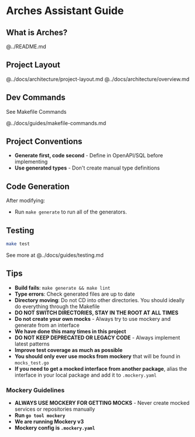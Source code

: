 # Arches Assistant Guide

## What is Arches?

@../README.md

## Project Layout

@../docs/architecture/project-layout.md
@../docs/architecture/overview.md

## Dev Commands

See Makefile Commands

@../docs/guides/makefile-commands.md

## Project Conventions

- **Generate first, code second** - Define in OpenAPI/SQL before implementing
- **Use generated types** - Don't create manual type definitions

## Code Generation

After modifying:

- Run `make generate` to run all of the generators.

## Testing

```bash
make test
```

See more at @../docs/guides/testing.md

## Tips

- **Build fails**: `make generate && make lint`
- **Type errors**: Check generated files are up to date
- **Directory moving**: Do not CD into other directories. You should ideally do everything through the Makefile
- **DO NOT SWITCH DIRECTORIES, STAY IN THE ROOT AT ALL TIMES**
- **Do not create your own mocks** - Always try to use mockery and generate from an interface
- **We have done this many times in this project**
- **DO NOT KEEP DEPRECATED OR LEGACY CODE** - Always implement latest patterns
- **Improve test coverage as much as possible**
- **You should only ever use mocks from mockery** that will be found in `mocks_test.go`
- **If you need to get a mocked interface from another package**, alias the interface in your local package and add it to `.mockery.yaml`

### Mockery Guidelines

- **ALWAYS USE MOCKERY FOR GETTING MOCKS** - Never create mocked services or repositories manually
- **Run `go tool mockery`**
- **We are running Mockery v3**
- **Mockery config is `.mockery.yaml`**
